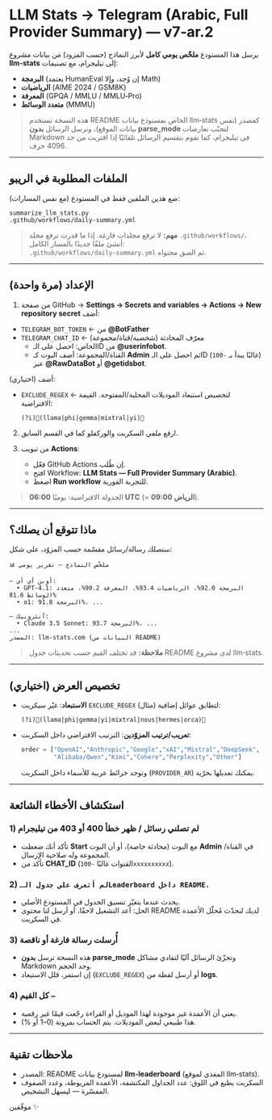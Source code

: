# LLM Stats → Telegram (Arabic, Full Provider Summary) — v7‑ar.2

يرسل هذا المستودع **ملخّص يومي كامل** لأبرز النماذج (حسب المزود) من بيانات مشروع **llm‑stats** إلى تيليجرام، مع تصنيفات:
- **البرمجة** (يعتمد HumanEval إن وُجد، وإلا Math)
- **الرياضيات** (AIME 2024 / GSM8K)
- **المعرفة** (GPQA / MMLU / MMLU‑Pro)
- **متعدد الوسائط** (MMMU)

> هذه النسخة تستخدم README الخاص بمستودع بيانات llm‑stats كمصدر (نفس بيانات الموقع)،
> وترسل الرسائل **بدون parse_mode** لتجنّب تعارضات Markdown في تيليجرام،
> كما تقوم بتقسيم الرسائل تلقائيًا إذا اقتربت من حد 4096 حرف.

---

## الملفات المطلوبة في الريبو

ضع هذين الملفين فقط في المستودع (مع نفس المسارات):

```
summarize_llm_stats.py
.github/workflows/daily-summary.yml
```

> **مهم:** لا ترفع مجلدات فارغة. إذا ما قدرت ترفع مجلد `.github/workflows/`، أنشئ ملفًا جديدًا بالمسار الكامل:  
> `.github/workflows/daily-summary.yml` ثم الصق محتواه.

---

## الإعداد (مرة واحدة)

1) من صفحة GitHub → **Settings → Secrets and variables → Actions → New repository secret** أضف:

- `TELEGRAM_BOT_TOKEN`  ← من **@BotFather**
- `TELEGRAM_CHAT_ID`    ← معرّف المحادثة (شخصية/قناة/مجموعة)
  - الخاص: احصل على الـID من **@userinfobot**.
  - القناة/المجموعة: أضف البوت كـ **Admin** ثم احصل على الـID (غالبًا يبدأ بـ `-100`) عبر **@RawDataBot** أو **@getidsbot**.

(اختياري) أضف:
- `EXCLUDE_REGEX`  ← لتخصيص استبعاد الموديلات المحلية/المفتوحة. القيمة الافتراضية:
  ```
  (?i)(llama|phi|gemma|mixtral|yi)
  ```

2) ارفع ملفي السكربت والوركفلو كما في القسم السابق.

3) من تبويب **Actions**:
   - فعّل GitHub Actions إن طُلب.
   - افتح Workflow: **LLM Stats — Full Provider Summary (Arabic)**.
   - اضغط **Run workflow** للتجربة الفورية.

> الجدولة الافتراضية: يوميًا **06:00 UTC** (= **09:00 الرياض**).

---

## ماذا تتوقع أن يصلك؟

ستصلك رسالة/رسائل مقسّمة حسب المزوّد، على شكل:

```
📊 ملخّص النماذج — تقرير يومي

— أوبن أي آي:
  • GPT-4.1: البرمجة 92.0%، الرياضيات 93.4%، المعرفة 90.2%، متعدد الوسائط 81.6%
  • o1: البرمجة 91.8%، ...

— أنثروبيك:
  • Claude 3.5 Sonnet: البرمجة 93.7%، ...
...
المصدر: llm-stats.com (البيانات من README)
```

> **ملاحظة:** قد تختلف القيم حسب تحديثات جدول README لدى مشروع llm‑stats.

---

## تخصيص العرض (اختياري)

- **الاستبعاد**: غيّر سيكريت `EXCLUDE_REGEX` لتطابق عوائل إضافية (مثال):
  ```
  (?i)(llama|phi|gemma|yi|mixtral|nous|hermes|orca)
  ```

- **تعريب/ترتيب المزوّدين**: الترتيب الافتراضي داخل السكربت:
  ```python
  order = ["OpenAI","Anthropic","Google","xAI","Mistral","DeepSeek",
           "Alibaba/Qwen","Kimi","Cohere","Perplexity","Other"]
  ```
  وتوجد خرائط عربية للأسماء داخل السكربت (`PROVIDER_AR`) يمكنك تعديلها بحرّية.

---

## استكشاف الأخطاء الشائعة

### 1) لم تصلني رسائل / ظهر خطأ 400 أو 403 من تيليجرام
- تأكد أنك ضغطت **Start** مع البوت (محادثة خاصة)، أو أن البوت **Admin** في القناة/المجموعة وله صلاحية الإرسال.
- تأكد من **CHAT_ID** (القنوات غالبًا `-100xxxxxxxxxx`).

### 2) `لم أتعرف على جدول الـLeaderboard داخل README.`
- يحدث عندما يتغيّر تنسيق الجدول في المستودع الأصلي.
- الحل: أعد التشغيل لاحقًا، أو أرسل لنا محتوى README لديك لنحدّث مُحلّل الأعمدة في السكربت.

### 3) أُرسلت رسالة فارغة أو ناقصة
- هذه النسخة ترسل **بدون parse_mode** وتجزّئ الرسائل آليًا لتفادي مشاكل Markdown وحد الحجم.
- إن استمر، قلل الاستبعاد (`EXCLUDE_REGEX`) أو أرسل لقطة من **logs**.

### 4) كل القيم `—`
- يعني أن الأعمدة غير موجودة لهذا الموديل أو القراءة رجّعت قيمًا غير رقمية.
- هذا طبيعي لبعض الموديلات. يتم الحساب بمرونة (0–1 أو %).

---

## ملاحظات تقنية

- المصدر: README لمستودع بيانات **llm‑leaderboard** (المغذي لموقع llm‑stats).
- السكربت يطبع في اللوق: عدد الجداول المكتشفة، الأعمدة المربوطة، وعدد الصفوف المفسّرة — ليسهل التشخيص.

موفّقين ✨
